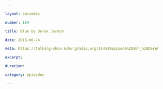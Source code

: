 ```yaml
---

layout: episodes

number: 164

title: Blue by Derek Jarman

date: 2015-06-24

meta: https://talking-show.kchungradio.org/164%20Episode%20164_%20Derek%20Jarman's%20Blue.mp3

excerpt: 

duration: 

category: episodes

---
```


